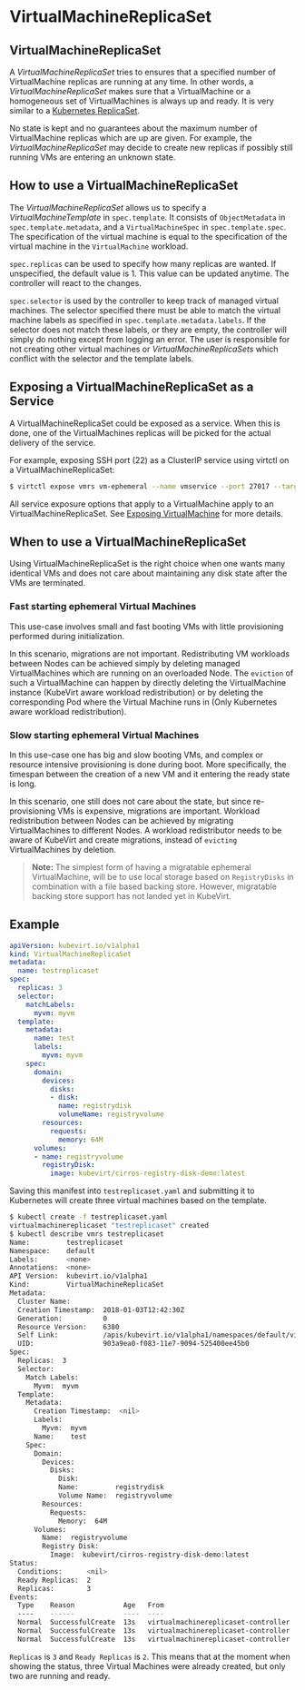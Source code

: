 # VirtualMachineReplicaSet

## VirtualMachineReplicaSet

A _VirtualMachineReplicaSet_ tries to ensures that a specified number of VirtualMachine replicas are running at any time. In other words, a _VirtualMachineReplicaSet_ makes sure that a VirtualMachine or a homogeneous set of VirtualMachines is always up and ready. It is very similar to a [Kubernetes ReplicaSet](https://kubernetes.io/docs/concepts/workloads/controllers/replicaset/).

No state is kept and no guarantees about the maximum number of VirtualMachine replicas which are up are given. For example, the _VirtualMachineReplicaSet_ may decide to create new replicas if possibly still running VMs are entering an unknown state.

## How to use a VirtualMachineReplicaSet

The _VirtualMachineReplicaSet_ allows us to specify a _VirtualMachineTemplate_ in `spec.template`. It consists of `ObjectMetadata` in `spec.template.metadata`, and a `VirtualMachineSpec` in `spec.template.spec`. The specification of the virtual machine is equal to the specification of the virtual machine in the `VirtualMachine` workload.

`spec.replicas` can be used to specify how many replicas are wanted. If unspecified, the default value is 1. This value can be updated anytime. The controller will react to the changes.

`spec.selector` is used by the controller to keep track of managed virtual machines. The selector specified there must be able to match the virtual machine labels as specified in `spec.template.metadata.labels`. If the selector does not match these labels, or they are empty, the controller will simply do nothing except from logging an error. The user is responsible for not creating other virtual machines or _VirtualMachineReplicaSets_ which conflict with the selector and the template labels.

## Exposing a VirtualMachineReplicaSet as a Service

A VirtualMachineReplicaSet could be exposed as a service. When this is done, one of the VirtualMachines replicas will be picked for the actual delivery of the service.

For example, exposing SSH port (22) as a ClusterIP service using virtctl on a VirtualMachineReplicaSet:

```bash
$ virtctl expose vmrs vm-ephemeral --name vmservice --port 27017 --target-port 22
```

All service exposure options that apply to a VirtualMachine apply to an VirtualMachineReplicaSet. See [Exposing VirtualMachine](http://www.kubevirt.io/user-guide/#/workloads/virtual-machines/expose-service) for more details.

## When to use a VirtualMachineReplicaSet

Using VirtualMachineReplicaSet is the right choice when one wants many identical VMs and does not care about maintaining any disk state after the VMs are terminated.

### Fast starting ephemeral Virtual Machines

This use-case involves small and fast booting VMs with little provisioning performed during initialization.

In this scenario, migrations are not important. Redistributing VM workloads between Nodes can be achieved simply by deleting managed VirtualMachines which are running on an overloaded Node. The `eviction` of such a VirtualMachine can happen by directly deleting the VirtualMachine instance \(KubeVirt aware workload redistribution\) or by deleting the corresponding Pod where the Virtual Machine runs in \(Only Kubernetes aware workload redistribution\).

### Slow starting ephemeral Virtual Machines

In this use-case one has big and slow booting VMs, and complex or resource intensive provisioning is done during boot. More specifically, the timespan between the creation of a new VM and it entering the ready state is long.

In this scenario, one still does not care about the state, but since re-provisioning VMs is expensive, migrations are important. Workload redistribution between Nodes can be achieved by migrating VirtualMachines to different Nodes. A workload redistributor needs to be aware of KubeVirt and create migrations, instead of `evicting` VirtualMachines by deletion.

> **Note:** The simplest form of having a migratable ephemeral VirtualMachine, will be to use local storage based on `RegistryDisks` in combination with a file based backing store. However, migratable backing store support has not landed yet in KubeVirt.

## Example

```yaml
apiVersion: kubevirt.io/v1alpha1
kind: VirtualMachineReplicaSet
metadata:
  name: testreplicaset
spec:
  replicas: 3
  selector:
    matchLabels:
      myvm: myvm
  template:
    metadata:
      name: test
      labels:
        myvm: myvm
    spec:
      domain:
        devices:
          disks:
          - disk:
            name: registrydisk
            volumeName: registryvolume
        resources:
          requests:
            memory: 64M
      volumes:
      - name: registryvolume
        registryDisk:
          image: kubevirt/cirros-registry-disk-demo:latest
```

Saving this manifest into `testreplicaset.yaml` and submitting it to Kubernetes will create three virtual machines based on the template.

```bash
$ kubectl create -f testreplicaset.yaml
virtualmachinereplicaset "testreplicaset" created
$ kubectl describe vmrs testreplicaset
Name:         testreplicaset
Namespace:    default
Labels:       <none>
Annotations:  <none>
API Version:  kubevirt.io/v1alpha1
Kind:         VirtualMachineReplicaSet
Metadata:
  Cluster Name:        
  Creation Timestamp:  2018-01-03T12:42:30Z
  Generation:          0
  Resource Version:    6380
  Self Link:           /apis/kubevirt.io/v1alpha1/namespaces/default/virtualmachinereplicasets/testreplicaset
  UID:                 903a9ea0-f083-11e7-9094-525400ee45b0
Spec:
  Replicas:  3
  Selector:
    Match Labels:
      Myvm:  myvm
  Template:
    Metadata:
      Creation Timestamp:  <nil>
      Labels:
        Myvm:  myvm
      Name:    test
    Spec:
      Domain:
        Devices:
          Disks:
            Disk:
            Name:         registrydisk
            Volume Name:  registryvolume
        Resources:
          Requests:
            Memory:  64M
      Volumes:
        Name:  registryvolume
        Registry Disk:
          Image:  kubevirt/cirros-registry-disk-demo:latest
Status:
  Conditions:      <nil>
  Ready Replicas:  2
  Replicas:        3
Events:
  Type    Reason            Age   From                                 Message
  ----    ------            ----  ----                                 -------
  Normal  SuccessfulCreate  13s   virtualmachinereplicaset-controller  Created virtual machine: testh8998
  Normal  SuccessfulCreate  13s   virtualmachinereplicaset-controller  Created virtual machine: testf474w
  Normal  SuccessfulCreate  13s   virtualmachinereplicaset-controller  Created virtual machine: test5lvkd
```

`Replicas` is `3` and `Ready Replicas` is `2`. This means that at the moment when showing the status, three Virtual Machines were already created, but only two are running and ready.

